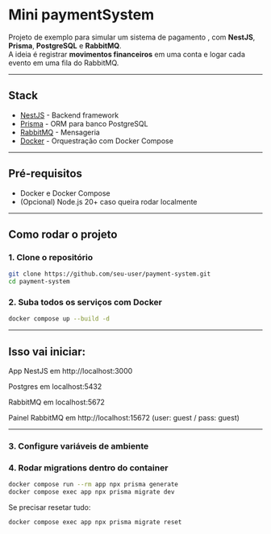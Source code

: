 # Mini paymentSystem

Projeto de exemplo para simular um sistema de pagamento , com **NestJS**, **Prisma**, **PostgreSQL** e **RabbitMQ**.  
A ideia é registrar **movimentos financeiros** em uma conta e logar cada evento em uma fila do RabbitMQ.

---

## Stack

- [NestJS](https://nestjs.com/) - Backend framework
- [Prisma](https://www.prisma.io/) - ORM para banco PostgreSQL
- [RabbitMQ](https://www.rabbitmq.com/) - Mensageria
- [Docker](https://www.docker.com/) - Orquestração com Docker Compose

---

## Pré-requisitos

- Docker e Docker Compose
- (Opcional) Node.js 20+ caso queira rodar localmente

---

## Como rodar o projeto

### 1. Clone o repositório
```bash
git clone https://github.com/seu-user/payment-system.git
cd payment-system
```

### 2. Suba todos os serviços com Docker
```bash
docker compose up --build -d
```
---
## Isso vai iniciar:

App NestJS em http://localhost:3000

Postgres em localhost:5432

RabbitMQ em localhost:5672

Painel RabbitMQ em http://localhost:15672 (user: guest / pass: guest)

---

### 3. Configure variáveis de ambiente

### 4. Rodar migrations dentro do container

```bash
docker compose run --rm app npx prisma generate
docker compose exec app npx prisma migrate dev
```

Se precisar resetar tudo:
```bash
docker compose exec app npx prisma migrate reset
```
